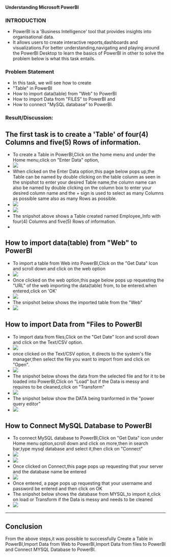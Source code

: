 #### **Understanding Microsoft PowerBI**
### **INTRODUCTION**
- PowerBI is a 'Business Intelligence' tool that provides insights into organisational data.
- It allows users to create interactive reports,dashboards and visualizations.For better understanding,navigating and playing around the PowerBI Desktop to learn the basics of PowerBI in other to solve the problem below is what this task entails. 
### **Problem Statement**
- In this task, we will see how to create
- "Table" in PowerBI
- How to import data(table) from "Web" to PowerBI
- How to import Data from "FILES" to PowerBI and
- How to connect "MySQL database" to PowerBI.
### Result/Discussion:
## The first task is to create a 'Table' of four(4) Columns and five(5) Rows of information.
- To create a Table in PowerBI,Click on the home menu and under the Home menu,click on "Enter Data" option,
- ![](PowerBI_TASK1_TABLE.PNG)
- When clicked on the Enter Data option,this page below pops up,the Table can be named by double clicking on the table colunm as seen in the snipshot to enter your desired Table name,the column name can also be named by double clicking on the column box to enter your desired column name and the + sign is used to select as many Columns as possible same also as many Rows as possible.
- ![](PowerBI_TASK1_TABLE2.PNG)
- ![](PowerBI_TASK1_TABLE3.PNG)
- The snipshot above shows a Table created named Employee_Info with four(4) Columns and five(5) Rows of information.
- 

## How to import data(table) from "Web" to PowerBI
- To import a table from Web into PowerBI,Click on the "Get Data" Icon and scroll down and click on the web option
- ![](PowerBI_TASK1_web1.PNG)
- Once clicked on the web option,this page below pops up requesting the "URL" of the web importing the data(table) from, to be entered.when entered,click on 'OK'
- ![](PowerBI_TASK1_web2.PNG)
- The snipshot below shows the imported table from the "Web"
- ![](PowerBI_TASK1_web3.PNG)

## How to import Data from "Files to PowerBI
- To import data from files,Click on the "Get Date" Icon and scroll down and click on the Text/CSV option.
- ![](PowerBI_TASK1_FILE1.PNG)
- once clicked on the Text/CSV option, it directs to the system's file manager,then select the file you want to import from and click on "Open".
- ![](PowerBI_TASK1_FILE2.PNG)
- The snipshot below shows the data from the selected file and for it to be loaded into PowerBI,Click on "Load" but if the Data is messy and requires to be cleaned,click on "Transform"
- ![](PowerBI_TASK1_FILE3.PNG)
- The snipshot below show the DATA being tranformed in the "power query editor"
- ![](PowerBI_TASK1_FILE4.PNG)

## How to Connect MySQL Database to PowerBI
- To connect MySQL database to PowerBI,Click on "Get Data" icon under Home menu option,scroll down and click on more,then in search bar,type mysql database and select it,then click on "Connect"
- ![](PowerBI_TASK1_SQL1.PNG)
-  ![](PowerBI_TASK1_SQL2.PNG)
-  Once clicked on Connect,this page pops up requesting that your server and the database name be entered
-   ![](PowerBI_TASK1_SQL3.PNG)
-   Once entered, a page pops up requesting that your username and password be entered and then click on OK
-   The snipshot below shows the database from MYSQL,to import it,click on load or Transform if the Data is messy and needs to be cleaned
-    ![](PowerBI_TASK1_SQL4.PNG)
-    ---
## **Conclusion**
From the above steps,it was possible to successfully Create a Table in PowerBI,Import Data from Web to PowerBI,Import Data from files to PowerBI and Connect MYSQL Database to PowerBI.

